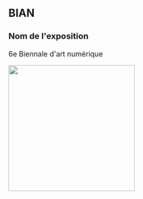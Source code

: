 ## BIAN

### Nom de l'exposition
6e Biennale d'art numérique

<img src="bian_expo.jpg" width=250px heigth=250px /> 
